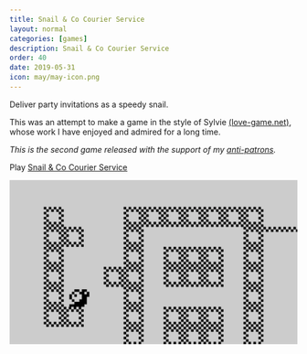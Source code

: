 ```yaml
---
title: Snail & Co Courier Service
layout: normal
categories: [games]
description: Snail & Co Courier Service
order: 40
date: 2019-05-31
icon: may/may-icon.png
---
```


Deliver party invitations as a speedy snail.

This was an attempt to make a game in the style of Sylvie [(love-game.net)](http://love-game.net/), whose work I have enjoyed and admired for a long time.

_This is the second game released with the support of my [anti-patrons](/anti-patreon)._

<p>Play <a href="/may/">Snail & Co Courier Service</a></p>

![](1.png)
